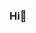 ### Hi🙂

<!--
**EndCreeper/EndCreeper** is a ✨ _special_ ✨ repository because its `README.md` (this file) appears on your GitHub profile.

[![yangruihan's github stats](https://github-readme-stats.vercel.app/api?username=EndCreeper&count_private=true&show_icons=true)](https://github.com/EndCreeper)

[![Top Langs](https://github-readme-stats.vercel.app/api/top-langs/?username=EndCreeper)](https://github.com/EndCreeper)


Here are some ideas to get you started:

- 🔭 I’m currently working on ...
- 🌱 I’m currently learning ...
- 👯 I’m looking to collaborate on ...
- 🤔 I’m looking for help with ...
- 💬 Ask me about ...
- 📫 How to reach me: ...
- 😄 Pronouns: ...
- ⚡ Fun fact: ...
-->
